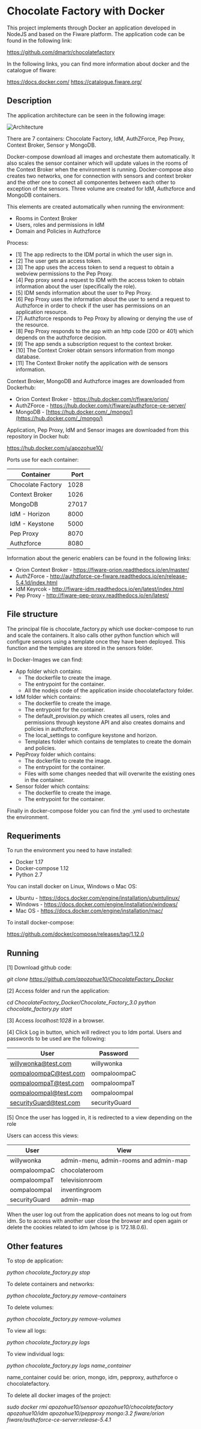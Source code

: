 Chocolate Factory with Docker
==========

This project implements through Docker an application developed in NodeJS and based on the Fiware platform. The application code can be found in the following link:

https://github.com/dmartr/chocolatefactory

In the following links, you can find more information about docker and the catalogue of fiware:

https://docs.docker.com/ 
https://catalogue.fiware.org/

Description
--------------
The application architecture can be seen in the following image:

![Architecture](Chocolate_Factory_3.0/diagrams/current_architecture.png?raw=true "diagrama_general.png")

There are 7 containers: Chocolate Factory, IdM, AuthZForce, Pep Proxy, Context Broker, Sensor y MongoDB. 

Docker-compose download all images and orchestate them automatically. It also scales the sensor container which will update values in the rooms of the Context Broker when the environment is running. Docker-compose also creates two networks, one for connection with sensors and context broker and the other one to conect all componentes between each other to exception of the sensors. Three volume are created for IdM, Authzforce and MongoDB containers.

This elements are created automatically when running the environment:
- Rooms in Context Broker
- Users, roles and permissions in IdM
- Domain and Policies in Authzforce

Process:
- [1] The app redirects to the IDM portal in which the user sign in.
- [2] The user gets an access token.
- [3] The app uses the access token to send a request to obtain a webview permissions to the Pep Proxy.
- [4] Pep proxy send a request to IDM with the access token to obtain information about the user (specifically the role).
- [5] IDM sends information about the user to Pep Proxy.
- [6] Pep Proxy uses the information about the user to send a request to Authzforce in order to check if the user has permissions on an application resource.
- [7] Authzforce responds to Pep Proxy by allowing or denying the use of the resource.
- [8] Pep Proxy responds to the app with an http code (200 or 401) which depends on the authzforce decision.
- [9] The app sends a subscription request to the context broker.
- [10] The Context Croker obtain sensors information from mongo database.
- [11] The Context Broker notify the application with de sensors information.


Context Broker, MongoDB and Authzforce images are downloaded from Dockerhub:

- Orion Context Broker - https://hub.docker.com/r/fiware/orion/
- AuthZForce - https://hub.docker.com/r/fiware/authzforce-ce-server/
- MongoDB - [https://hub.docker.com/_/mongo/](https://hub.docker.com/_/mongo/)

Application, Pep Proxy, IdM and Sensor images are downloaded from this repository in Docker hub:

https://hub.docker.com/u/apozohue10/

Ports use for each container:

Container     | Port
--------    | --------
Chocolate Factory | 1028
Context Broker   | 1026
MongoDB    | 27017
IdM - Horizon  | 8000
IdM - Keystone  | 5000
Pep Proxy    | 8070
Authzforce    | 8080

Information about the generic enablers can be found in the following links:
- Orion Context Broker - https://fiware-orion.readthedocs.io/en/master/
- AuthZForce - http://authzforce-ce-fiware.readthedocs.io/en/release-5.4.1d/index.html
- IdM Keyrcok - http://fiware-idm.readthedocs.io/en/latest/index.html
- Pep Proxy - http://fiware-pep-proxy.readthedocs.io/en/latest/

File structure
--------------
The principal file is chocolate_factory.py which use docker-compose to run and scale the containers. It also calls other python function which will configure sensors using a template once they have been deployed. This function and the templates are stored in the sensors folder.

In Docker-Images we can find:
- App folder which contains: 
    - The dockerfile to create the image.
    - The entrypoint for the container.
    - All the nodejs code of the application inside chocolatefactory folder.
- IdM folder which contains:
    -  The dockerfile to create the image. 
    -  The entrypoint for the container. 
    -  The default_provision.py which creates all users, roles and permissions through keystone API and also creates domains and policies in authzforce.
    -  The local_settings to configure keystone and horizon.
    -  Templates folder which contains de templates to create the domain and policies.
- PepProxy folder which contains:
    - The dockerfile to create the image.
    - The entrypoint for the container.
    - Files with some changes needed that will overwrite the existing ones in the container.
- Sensor folder which contains:
    - The dockerfile to create the image.
    - The entrypoint for the container.

Finally in docker-compose folder you can find the .yml used to orchestate the environment.

Requeriments
-------------------
To run the environment you need to have installed:
- Docker 1.17
- Docker-compose 1.12
- Python 2.7

You can install docker on Linux, Windows o Mac OS:

- Ubuntu - https://docs.docker.com/engine/installation/ubuntulinux/
- Windows - https://docs.docker.com/engine/installation/windows/
- Mac OS - https://docs.docker.com/engine/installation/mac/

To install docker-compose:

https://github.com/docker/compose/releases/tag/1.12.0


Running
---------------------------
[1] Download github code:

*git clone https://github.com/apozohue10/ChocolateFactory_Docker*

[2] Access folder and run the application:

*cd ChocolateFactory_Docker/Chocolate_Factory_3.0*
*python chocolate_factory.py start*

[3] Access *localhost:1028* in a browser.

[4] Click Log in button, which will redirect you to Idm portal. Users and passwords to be used are the following:

User    | Password
--------    | --------
willywonka@test.com | willywonka
oompaloompaC@test.com    | oompaloompaC
oompaloompaT@test.com     | oompaloompaT
oompaloompaI@test.com     | oompaloompaI
securityGuard@test.com     | securityGuard

[5] Once the user has logged in,  it is redirected to a view depending on the role

Users can access this views:

User    | View
--------    | --------
willywonka | admin-menu, admin-rooms and admin-map
oompaloompaC    | chocolateroom
oompaloompaT     | televisionroom
oompaloompaI     | inventingroom
securityGuard     | admin-map

When the user log out from the application does not means to log out from idm. So to access with another user close the browser and open again or delete the cookies related to idm (whose ip is 172.18.0.6).

Other features
-------------------
To stop de application:

*python chocolate_factory.py stop*

To delete containers and networks:

*python chocolate_factory.py remove-containers*

To delete volumes:

*python chocolate_factory.py remove-volumes*

To view all logs:

*python chocolate_factory.py logs*

To view individual logs:

*python chocolate_factory.py logs name_container*

name_container could be: orion, mongo, idm, pepproxy, authzforce o chocolatefactory.

To delete all docker images of the project:

*sudo docker rmi apozohue10/sensor apozohue10/chocolatefactory apozohue10/idm apozohue10/pepproxy mongo:3.2 fiware/orion fiware/authzforce-ce-server:release-5.4.1*

